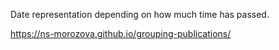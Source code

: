 Date representation depending on how much time has passed.

https://ns-morozova.github.io/grouping-publications/